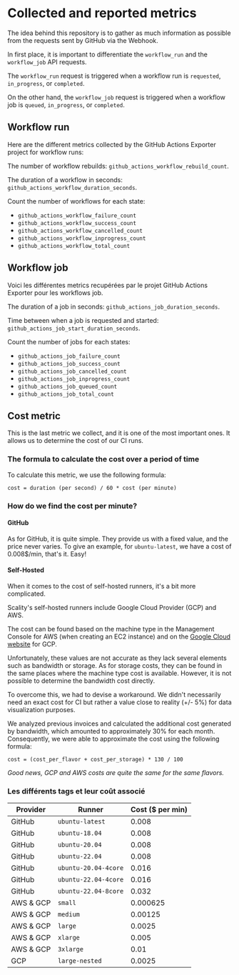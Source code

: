 # Collected and reported metrics

The idea behind this repository is to gather as much information as
possible from the requests sent by GitHub via the Webhook.

In first place, it is important to differentiate the `workflow_run`
and the `workflow_job` API requests.

The `workflow_run` request is triggered when a workflow run is `requested`,
`in_progress`, or `completed`.

On the other hand, the `workflow_job` request is triggered when a
workflow job is `queued`, `in_progress`, or `completed`.

## Workflow run

Here are the different metrics collected by the GitHub Actions Exporter
project for workflow runs:

The number of workflow rebuilds: `github_actions_workflow_rebuild_count`.

The duration of a workflow in seconds: `github_actions_workflow_duration_seconds`.

Count the number of workflows for each state:

- `github_actions_workflow_failure_count`
- `github_actions_workflow_success_count`
- `github_actions_workflow_cancelled_count`
- `github_actions_workflow_inprogress_count`
- `github_actions_workflow_total_count`

## Workflow job

Voici les différentes metrics recupérées par le projet GitHub Actions Exporter
pour les workflows job.

The duration of a job in seconds: `github_actions_job_duration_seconds`.

Time between when a job is requested and started: `github_actions_job_start_duration_seconds`.

Count the number of jobs for each states:

- `github_actions_job_failure_count`
- `github_actions_job_success_count`
- `github_actions_job_cancelled_count`
- `github_actions_job_inprogress_count`
- `github_actions_job_queued_count`
- `github_actions_job_total_count`

## Cost metric

This is the last metric we collect, and it is one of the most important
ones. It allows us to determine the cost of our CI runs.

### The formula to calculate the cost over a period of time

To calculate this metric, we use the following formula:

```
cost = duration (per second) / 60 * cost (per minute)
```

### How do we find the cost per minute?

#### GitHub

As for GitHub, it is quite simple. They provide us with a fixed value, and
the price never varies. To give an example, for `ubuntu-latest`, we have a cost
of 0.008$/min, that's it. Easy!

#### Self-Hosted

When it comes to the cost of self-hosted runners, it's a bit more complicated.

Scality's self-hosted runners include Google Cloud Provider (GCP) and AWS.

The cost can be found based on the machine type in the Management Console
for AWS (when creating an EC2 instance) and on the
[Google Cloud website](https://cloud.google.com/compute/vm-instance-pricing)
for GCP.

Unfortunately, these values are not accurate as they lack several elements
such as bandwidth or storage. As for storage costs, they can be found in
the same places where the machine type cost is available. However, it is
not possible to determine the bandwidth cost directly.

To overcome this, we had to devise a workaround. We didn't necessarily
need an exact cost for CI but rather a value close to reality (+/- 5%)
for data visualization purposes.

We analyzed previous invoices and calculated the additional cost generated
by bandwidth, which amounted to approximately 30% for each month.
Consequently, we were able to approximate the cost using the following formula:

```
cost = (cost_per_flavor + cost_per_storage) * 130 / 100
```

_Good news, GCP and AWS costs are quite the same for the same flavors._

### Les différents tags et leur coût associé

| Provider                           | Runner                      | Cost ($ per min)   |
| ---------------------------------- | --------------------------- | ------------------ |
| GitHub                             | `ubuntu-latest`             | 0.008              |
| GitHub                             | `ubuntu-18.04`              | 0.008              |
| GitHub                             | `ubuntu-20.04`              | 0.008              |
| GitHub                             | `ubuntu-22.04`              | 0.008              |
| GitHub                             | `ubuntu-20.04-4core`        | 0.016              |
| GitHub                             | `ubuntu-22.04-4core`        | 0.016              |
| GitHub                             | `ubuntu-22.04-8core`        | 0.032              |
| AWS & GCP                          | `small`                     | 0.000625           |
| AWS & GCP                          | `medium`                    | 0.00125            |
| AWS & GCP                          | `large`                     | 0.0025             |
| AWS & GCP                          | `xlarge`                    | 0.005              |
| AWS & GCP                          | `3xlarge`                   | 0.01               |
| GCP                                | `large-nested`              | 0.0025             |
